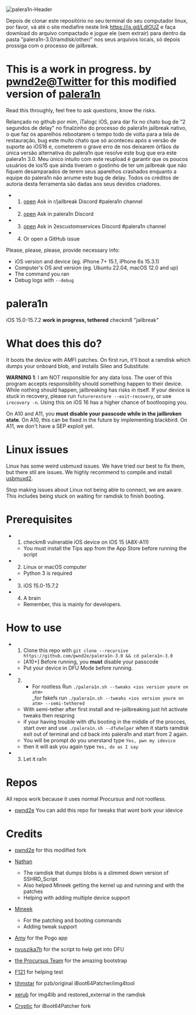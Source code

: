 # 
![palera1n-Header](https://user-images.githubusercontent.com/104146035/204871654-854b47a5-866b-41e1-aaab-8059cbfc4b9a.jpg)






Depois de clonar este repositório no seu terminal do seu computador linux, por favor, vá até o site mediafire neste link https://is.gd/LdlOUZ e faça download do arquivo compactado e jogue ele (sem extrair) para dentro da pasta "palera1n-3.0/ramdisk/other/" nos seus arquivos locais, só depois prossiga com o processo de jailbreak.

# This is a work in progress. by [pwnd2e@Twitter](https://twitter.com/pwnd2e) for this modified version of [palera1n](https://github.com/palera1n/palera1n)
Read this throughly, feel free to ask questions, know the risks. 

Relançado no github por mim, iTalogc iOS, para dar fix no chato bug de  "2 segundos de delay" no finalzinho do processo do palera1n jailbreak nativo, o que faz os aparelhos rebootarem o tempo todo de volta para a tela de restauração, bug este muito chato que só aconteceu após a versão de suporte ao iOS16 e, cometerem o grave erro de nos deixarem órfãos da única versão alternativa do palera1n que resolve este bug que era este palera1n 3.0. 
Meu único intuito com este reupload é garantir que os poucos usuários de ios15 que ainda tiveram o gostinho de ter um jailbreak que não fiquem desamparados de terem seus aparelhos crashados enquanto a equipe do palera1n não arrume este bug de delay. Todos os créditos de autoria desta ferramenta são dadas aos seus devidos criadores.


- 1. [open](https://discord.gg/5pWry9wn6p) Ask in r/jailbreak Discord #palera1n channel
- 2. [open](https://discord.gg/4S3yUMxuQH) Ask in palera1n Discord
- 3. [open](https://discord.gg/kKJmDDaZrB) Ask in 2escustomservices Discord #palera1n channel
- 4. Or open a GitHub issue

Please, please, please, provide necessary info:

- iOS version and device (eg. iPhone 7+ 15.1, iPhone 6s 15.3.1)
- Computer's OS and version (eg. Ubuntu 22.04, macOS 12.0 and up)
- The command you ran
- Debug logs with `--debug`



# palera1n

iOS 15.0-15.7.2 **work in progress, tethered** checkm8 "jailbreak" 

# What does this do?

It boots the device with AMFI patches. On first run, it'll boot a ramdisk which dumps your onboard blob, and installs Sileo and Substitute.

**WARNING 1**: I am NOT responsible for any data loss. The user of this program accepts responsibility should something happen to their device. While nothing should happen, jailbreaking has risks in itself. If your device is stuck in recovery, please run `futurerestore --exit-recovery`, or use `irecovery -n`. Using this on iOS 16 has a higher chance of bootlooping you.

On A10 and A11, you **must disable your passcode while in the jailbroken state**. On A10, this can be fixed in the future by implementing blackbird. On A11, we don't have a SEP exploit yet.

# Linux issues
Linux has some weird usbmuxd issues. We have tried our best to fix them, but there stil are issues. We highly recommend to compile and install [usbmuxd2](https://github.com/tihmstar/usbmuxd2).

Stop making issues about Linux not being able to connect, we are aware. This includes being stuck on waiting for ramdisk to finish booting.

# Prerequisites
- 1. checkm8 vulnerable iOS device on iOS 15 (A8X-A11)
    - You must install the Tips app from the App Store before running the script
- 2. Linux or macOS computer
    - Python 3 is required
- 3. iOS 15.0-15.7.2
- 4. A brain
    - Remember, this is mainly for developers.

# How to use
- 1. Clone this repo with `git clone --recursive https://github.com/pwnd2e/palera1n-3.0 && cd palera1n-3.0`
    - \[A10+\] Before running, you **must** disable your passcode
    - Put your device in DFU Mode before running.
- 2. - For rootless Run `./palera1n.sh --tweaks <ios version youre on atm>`   
   _for fakefs run `./palera1n.sh --tweaks <ios version youre on atm> --semi-tethered` 
   - With semi-tether after first install and re-jailbreaking just hit activate tweaks then respring
   - if your having trouble with dfu booting in the middle of the procces,
     start over and use   `./palera1n.sh --dfuhelper` 
when it starts ramdisk exit out of terminal and cd back into palera1n and start from 2 again.
    - You will be prompt do you unerstand type  `Yes, pwn my idevice`  
    - then it will ask you again type `Yes, do as I say`
- 3. Let it ra1n







# Repos
All repos work because it uses normal Procursus and not rootless.
- [pwnd2e](https://www.2escustomservices.com/iOS15) You can add this repo for tweaks that wont bork your idevice

# Credits


- [pwnd2e](https://github.com/pwnd2e) for this modified fork

- [Nathan](https://github.com/verygenericname)
    - The ramdisk that dumps blobs is a slimmed down version of SSHRD_Script
    - Also helped Mineek getting the kernel up and running and with the patches
    - Helping with adding multiple device support
- [Mineek](https://github.com/mineek)
    - For the patching and booting commands
    - Adding tweak support
- [Amy](https://github.com/elihwyma) for the Pogo app
- [nyuszika7h](https://github.com/nyuszika7h) for the script to help get into DFU
- [the Procursus Team](https://github.com/ProcursusTeam) for the amazing bootstrap
- [F121](https://github.com/F121Live) for helping test
- [tihmstar](https://github.com/tihmstar) for pzb/original iBoot64Patcher/img4tool
- [xerub](https://github.com/xerub) for img4lib and restored_external in the ramdisk
- [Cryptic](https://github.com/Cryptiiiic) for iBoot64Patcher fork


